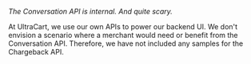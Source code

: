 *The Conversation API is internal.  And quite scary.*

At UltraCart, we use our own APIs to power our backend UI.
We don't envision a scenario where a merchant would need or benefit from the Conversation API.
Therefore, we have not included any samples for the Chargeback API.